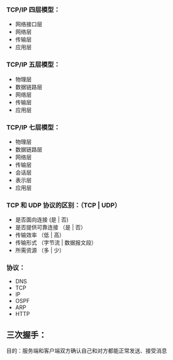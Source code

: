 ### TCP/IP 四层模型：
 - 网络接口层
 - 网络层
 - 传输层
 - 应用层

### TCP/IP 五层模型：
 - 物理层
 - 数据链路层
 - 网络层
 - 传输层
 - 应用层

### TCP/IP 七层模型：
 - 物理层
 - 数据链路层
 - 网络层
 - 传输层
 - 会话层
 - 表示层
 - 应用层

### TCP 和 UDP 协议的区别：（TCP | UDP）
 - 是否面向连接 (是 | 否)
 - 是否提供可靠连接 （是 | 否）
 - 传输效率 （低 | 高）
 - 传输形式 （字节流 | 数据报文段）
 - 所需资源 （多 | 少）

### 协议：
 - DNS
 - TCP
 - IP
 - OSPF
 - ARP
 - HTTP

## 三次握手：
目的：服务端和客户端双方确认自己和对方都能正常发送、接受消息